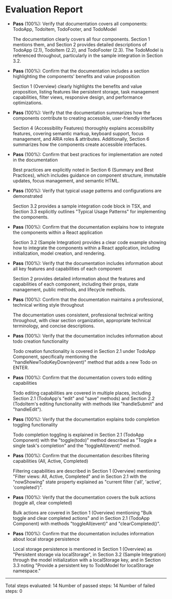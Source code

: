 # Evaluation Report

- **Pass** (100%): Verify that documentation covers all components: TodoApp, TodoItem, TodoFooter, and TodoModel
  
  The documentation clearly covers all four components. Section 1 mentions them, and Section 2 provides detailed descriptions of TodoApp (2.1), TodoItem (2.2), and TodoFooter (2.3). The TodoModel is referenced throughout, particularly in the sample integration in Section 3.2.

- **Pass** (100%): Confirm that the documentation includes a section highlighting the components' benefits and value proposition
  
  Section 1 (Overview) clearly highlights the benefits and value proposition, listing features like persistent storage, task management capabilities, filter views, responsive design, and performance optimizations.

- **Pass** (100%): Verify that the documentation summarizes how the components contribute to creating accessible, user-friendly interfaces
  
  Section 4 (Accessibility Features) thoroughly explains accessibility features, covering semantic markup, keyboard support, focus management, and ARIA roles & attributes. Additionally, Section 6 summarizes how the components create accessible interfaces.

- **Pass** (100%): Confirm that best practices for implementation are noted in the documentation
  
  Best practices are explicitly noted in Section 6 (Summary and Best Practices), which includes guidance on component structure, immutable updates, focus management, and semantic HTML.

- **Pass** (100%): Verify that typical usage patterns and configurations are demonstrated
  
  Section 3.2 provides a sample integration code block in TSX, and Section 3.3 explicitly outlines "Typical Usage Patterns" for implementing the components.

- **Pass** (100%): Confirm that the documentation explains how to integrate the components within a React application
  
  Section 3.2 (Sample Integration) provides a clear code example showing how to integrate the components within a React application, including initialization, model creation, and rendering.

- **Pass** (100%): Verify that the documentation includes information about all key features and capabilities of each component
  
  Section 2 provides detailed information about the features and capabilities of each component, including their props, state management, public methods, and lifecycle methods.

- **Pass** (100%): Confirm that the documentation maintains a professional, technical writing style throughout
  
  The documentation uses consistent, professional technical writing throughout, with clear section organization, appropriate technical terminology, and concise descriptions.

- **Pass** (100%): Verify that the documentation includes information about todo creation functionality
  
  Todo creation functionality is covered in Section 2.1 under TodoApp Component, specifically mentioning the "handleNewTodoKeyDown(event)" method that adds a new Todo on ENTER.

- **Pass** (100%): Confirm that the documentation covers todo editing capabilities
  
  Todo editing capabilities are covered in multiple places, including Section 2.1 (TodoApp's "edit" and "save" methods) and Section 2.2 (TodoItem's editing functionality with methods like "handleSubmit" and "handleEdit").

- **Pass** (100%): Verify that the documentation explains todo completion toggling functionality
  
  Todo completion toggling is explained in Section 2.1 (TodoApp Component) with the "toggle(todo)" method described as "Toggle a single task's completion" and the "toggleAll(event)" method.

- **Pass** (100%): Confirm that the documentation describes filtering capabilities (All, Active, Completed)
  
  Filtering capabilities are described in Section 1 (Overview) mentioning "Filter views: All, Active, Completed" and in Section 2.1 with the "nowShowing" state property explained as "current filter ('all', 'active', 'completed')".

- **Pass** (100%): Verify that the documentation covers the bulk actions (toggle all, clear completed)
  
  Bulk actions are covered in Section 1 (Overview) mentioning "Bulk toggle and clear completed actions" and in Section 2.1 (TodoApp Component) with methods "toggleAll(event)" and "clearCompleted()".

- **Pass** (100%): Confirm that the documentation includes information about local storage persistence
  
  Local storage persistence is mentioned in Section 1 (Overview) as "Persistent storage via localStorage", in Section 3.2 (Sample Integration) through the model initialization with a localStorage key, and in Section 3.3 noting "Provide a persistent key to TodoModel for localStorage namespace."

---

Total steps evaluated: 14
Number of passed steps: 14
Number of failed steps: 0
